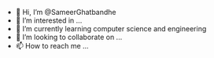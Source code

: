 - 👋 Hi, I’m @SameerGhatbandhe
- 👀 I’m interested in ...
- 🌱 I’m currently learning computer science and engineering
- 💞️ I’m looking to collaborate on ...
- 📫 How to reach me ...

<!---
SameerGhatbandhe/SameerGhatbandhe is a ✨ special ✨ repository because its `README.md` (this file) appears on your GitHub profile.
You can click the Preview link to take a look at your changes.
--->
